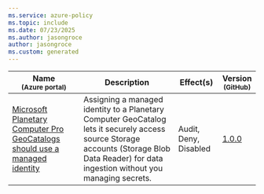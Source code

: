 ```yaml
---
ms.service: azure-policy
ms.topic: include
ms.date: 07/23/2025
ms.author: jasongroce
author: jasongroce
ms.custom: generated
---
```


|Name<br /><sub>(Azure portal)</sub> |Description |Effect(s) |Version<br /><sub>(GitHub)</sub> |
|---|---|---|---|
|[Microsoft Planetary Computer Pro GeoCatalogs should use a managed identity](https://portal.azure.com/#blade/Microsoft_Azure_Policy/PolicyDetailBlade/definitionId/%2Fproviders%2FMicrosoft.Authorization%2FpolicyDefinitions%2F9fac9537-cba6-480a-97dc-21a93c1aa055) |Assigning a managed identity to a Planetary Computer GeoCatalog lets it securely access source Storage accounts (Storage Blob Data Reader) for data ingestion without you managing secrets. |Audit, Deny, Disabled |[1.0.0](https://github.com/Azure/azure-policy/blob/master/built-in-policies/policyDefinitions/Planetary%20Computer/ManagedIdentity_Audit.json) |
